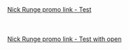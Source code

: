 <br><br>
[Nick Runge promo link - Test](https://s.mgtc.dev/ahp/gallery_id=nick_runge_1&v1=nickr11111111111&v2=nickr22222222222&nickr33333333333)
<br><br>
<br><br>
[Nick Runge promo link - Test with open](https://s.mgtc.dev/ahp/open?gallery_id=nick_runge_1&v1=nickr11111111111&v2=nickr22222222222&nickr33333333333)
<br><br>
